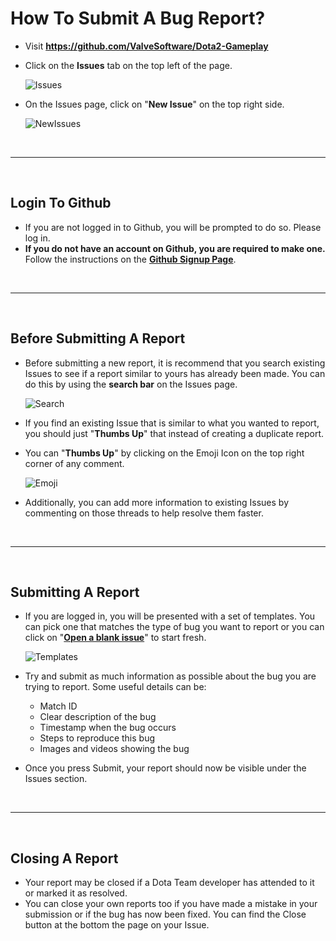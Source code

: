 # **How To Submit A Bug Report?**

- Visit **https://github.com/ValveSoftware/Dota2-Gameplay**

- Click on the **Issues** tab on the top left of the page.

  ![Issues](issues.png)

- On the Issues page, click on "**New Issue**" on the top right side.

  ![NewIssues](newissue.png)

<br>

---

<br>

## **Login To Github**

- If you are not logged in to Github, you will be prompted to do so. Please log in.
- **If you do not have an account on Github, you are required to make one.** Follow the instructions on the [**Github Signup Page**](https://github.com/signup).

<br>

---

<br>

## **Before Submitting A Report**

- Before submitting a new report, it is recommend that you search existing Issues to see if a report similar to yours has already been made. You can do this by using the **search bar** on the Issues page.

  ![Search](search.png)

- If you find an existing Issue that is similar to what you wanted to report, you should just "**Thumbs Up**" that instead of creating a duplicate report.

- You can "**Thumbs Up**" by clicking on the Emoji Icon on the top right corner of any comment.

  ![Emoji](emoji.png)

- Additionally, you can add more information to existing Issues by commenting on those threads to help resolve them faster.

<br>

---

<br>

## **Submitting A Report**

- If you are logged in, you will be presented with a set of templates. You can pick one that matches the type of bug you want to report or you can click on "[**Open a blank issue**](https://github.com/jeffhill/Dota2/issues/new)" to start fresh.

  ![Templates](templates.png)

- Try and submit as much information as possible about the bug you are trying to report. Some useful details can be:

  - Match ID
  - Clear description of the bug
  - Timestamp when the bug occurs
  - Steps to reproduce this bug
  - Images and videos showing the bug

- Once you press Submit, your report should now be visible under the Issues section.

<br>

---

<br>

## **Closing A Report**

- Your report may be closed if a Dota Team developer has attended to it or marked it as resolved.
- You can close your own reports too if you have made a mistake in your submission or if the bug has now been fixed. You can find the Close button at the bottom the page on your Issue.
